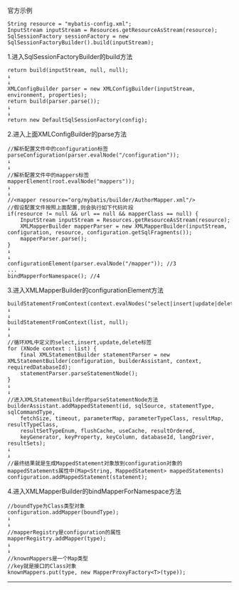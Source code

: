 官方示例

    String resource = "mybatis-config.xml";
    InputStream inputStream = Resources.getResourceAsStream(resource);
    SqlSessionFactory sessionFactory = new SqlSessionFactoryBuilder().build(inputStream);

1.进入SqlSessionFactoryBuilder的build方法

    return build(inputStream, null, null);
    ↓
    ↓
    XMLConfigBuilder parser = new XMLConfigBuilder(inputStream, environment, properties);
    return build(parser.parse());
    ↓
    ↓
    return new DefaultSqlSessionFactory(config);

2.进入上面XMLConfigBuilder的parse方法

    //解析配置文件中的configuration标签
    parseConfiguration(parser.evalNode("/configuration"));
    ↓
    ↓
    //解析配置文件中的mappers标签
    mapperElement(root.evalNode("mappers"));
    ↓
    ↓
    //<mapper resource="org/mybatis/builder/AuthorMapper.xml"/>
    //假设配置文件按照上面配置,则会执行如下代码片段
    if(resource != null && url == null && mapperClass == null) {
        InputStream inputStream = Resources.getResourceAsStream(resource);
        XMLMapperBuilder mapperParser = new XMLMapperBuilder(inputStream, configuration, resource, configuration.getSqlFragments());
        mapperParser.parse();
    }
    ↓
    ↓
    configurationElement(parser.evalNode("/mapper")); //3
    ...
    bindMapperForNamespace(); //4

3.进入XMLMapperBuilder的configurationElement方法

    buildStatementFromContext(context.evalNodes("select|insert|update|delete"));
    ↓
    ↓
    buildStatementFromContext(list, null);
    ↓
    ↓
    //循环XML中定义的select,insert,update,delete标签
    for (XNode context : list) {
        final XMLStatementBuilder statementParser = new XMLStatementBuilder(configuration, builderAssistant, context, requiredDatabaseId);
        statementParser.parseStatementNode();
    }
    ↓
    ↓
    //进入XMLStatementBuilder的parseStatementNode方法
    builderAssistant.addMappedStatement(id, sqlSource, statementType, sqlCommandType,
        fetchSize, timeout, parameterMap, parameterTypeClass, resultMap, resultTypeClass,
        resultSetTypeEnum, flushCache, useCache, resultOrdered, 
        keyGenerator, keyProperty, keyColumn, databaseId, langDriver, resultSets);
    ↓
    ↓
    //最终结果就是生成MappedStatement对象放到configuration对象的mappedStatements属性中(Map<String, MappedStatement> mappedStatements)
    configuration.addMappedStatement(statement);

4.进入XMLMapperBuilder的bindMapperForNamespace方法

    //boundType为Class类型对象
    configuration.addMapper(boundType);
    ↓
    ↓
    //mapperRegistry是configuration的属性
    mapperRegistry.addMapper(type);
    ↓
    ↓
    //knownMappers是一个Map类型
    //key就是接口的Class对象
    knownMappers.put(type, new MapperProxyFactory<T>(type));

---
